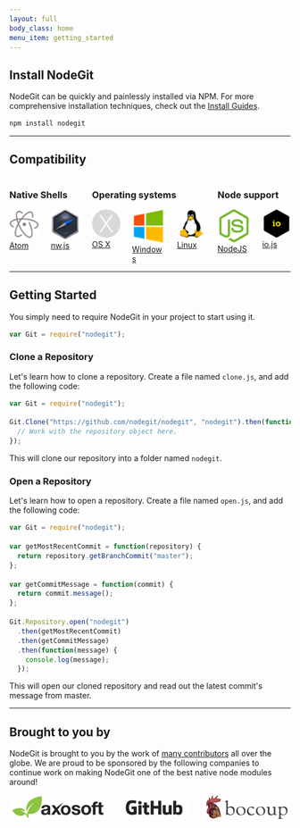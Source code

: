 ```yaml
---
layout: full
body_class: home
menu_item: getting_started
---
```


## Install NodeGit

NodeGit can be quickly and painlessly installed via NPM. For more
comprehensive installation techniques, check out the
[Install Guides](/guides/install/).

```bash
npm install nodegit
```

* * *

## Compatibility

<div class="columns compatibility">
  <div class="column">
    <h3>Native Shells</h3>
    <div class="columns">
      <div class="column">
        <a href="http://github.com/atom/atom-shell">
          <img src="/img/atom.png"/>
        </a>
        <a href="/guides/install/atom-shell/">
        Atom
        </a>
      </div>
      <div class="column">
        <a href="http://nwjs.io">
          <img src="/img/nwjs.png"/>
        </a>
        <a href="/guides/install/nw.js/">
        nw.js
        </a>
      </div>
    </div>
  </div>
  <div class="column">
    <h3>Operating systems</h3>
    <div class="columns">
      <div class="column">
        <a href="http://apple.com/osx">
          <img src="/img/osx.png"/> OS X
        </a>
      </div>
      <div class="column">
        <a href="http://microsoft.com/windows">
          <img src="/img/windows.png"/> Windows
        </a>
      </div>
      <div class="column">
        <a href="http://linux.com">
          <img src="/img/linux.png"/> Linux
        </a>
      </div>
    </div>
  </div>
  <div class="column">
    <h3>Node support</h3>
    <div class="columns">
      <div class="column">
        <a href="http://nodejs.org">
          <img src="/img/nodejs.png"/> NodeJS
        </a>
      </div>
      <div class="column">
        <a href="https://iojs.org">
          <img src="/img/iojs.png"/> io.js
        </a>
      </div>
    </div>
  </div>
</div>

* * *

## Getting Started

You simply need to require NodeGit in your project to start using it.

``` javascript
var Git = require("nodegit");
```

### <a name="clone-a-repository"></a>Clone a Repository

Let's learn how to clone a repository. Create a file named `clone.js`,
and add the following code:

``` javascript
var Git = require("nodegit");

Git.Clone("https://github.com/nodegit/nodegit", "nodegit").then(function(repository) {
  // Work with the repository object here.
});
```

This will clone our repository into a folder named `nodegit`.

### <a name="open-a-repository"></a>Open a Repository

Let's learn how to open a repository. Create a file named `open.js`,
and add the following code:

``` javascript
var Git = require("nodegit");

var getMostRecentCommit = function(repository) {
  return repository.getBranchCommit("master");
};

var getCommitMessage = function(commit) {
  return commit.message();
};

Git.Repository.open("nodegit")
  .then(getMostRecentCommit)
  .then(getCommitMessage)
  .then(function(message) {
    console.log(message);
  });
```

This will open our cloned repository and read out the latest commit's message from master.

* * *

## <a name="brought-to-you-by"></a>Brought to you by

NodeGit is brought to you by the work of [many contributors](https://github.com/nodegit/nodegit/graphs/contributors) all over the globe. We are proud to be sponsored by the following companies to continue work on making NodeGit one of the best native node modules around!

<div class="columns logos">
  <div class="column">
    <a class="axosoft" target="_blank" href="https://axosoft.com">
      <img src="/img/axosoft.png">
    </a>
  </div>
  <div class="column">
    <a class="github" target="_blank" href="https://github.com">
      <img src="/img/github.png">
    </a>
  </div>
  <div class="column">
    <a class="bocoup" target="_blank" href="https://bocoup.com">
      <img src="/img/bocoup.png">
    </a>
  </div>
</div>
